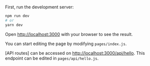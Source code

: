 First, run the development server:

```bash
npm run dev
# or
yarn dev
```

Open [http://localhost:3000](http://localhost:3000) with your browser to see the result.

You can start editing the page by modifying `pages/index.js`.

[API routes] can be accessed on [http://localhost:3000/api/hello](http://localhost:3000/api/hello). This endpoint can be edited in `pages/api/hello.js`.

